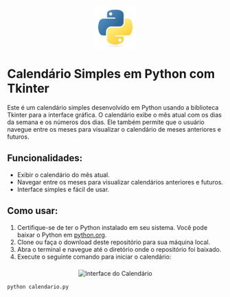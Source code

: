 <div align="center">
  <img src="https://raw.githubusercontent.com/devicons/devicon/master/icons/python/python-original.svg" alt="Python" height="100">
</div>


# Calendário Simples em Python com Tkinter

Este é um calendário simples desenvolvido em Python usando a biblioteca Tkinter para a interface gráfica. O calendário exibe o mês atual com os dias da semana e os números dos dias. Ele também permite que o usuário navegue entre os meses para visualizar o calendário de meses anteriores e futuros.

## Funcionalidades:

- Exibir o calendário do mês atual.
- Navegar entre os meses para visualizar calendários anteriores e futuros.
- Interface simples e fácil de usar.

## Como usar:

1. Certifique-se de ter o Python instalado em seu sistema. Você pode baixar o Python em [python.org](https://www.python.org/).
2. Clone ou faça o download deste repositório para sua máquina local.
3. Abra o terminal e navegue até o diretório onde o repositório foi baixado.
4. Execute o seguinte comando para iniciar o calendário:
###

<p align="center">
  <img src="(https://raw.githubusercontent.com/cassioestevao/Calendario/main/calendario/img/exemplo.bmp)" alt="Interface do Calendário">
</p>

   ```bash
   python calendario.py

   
